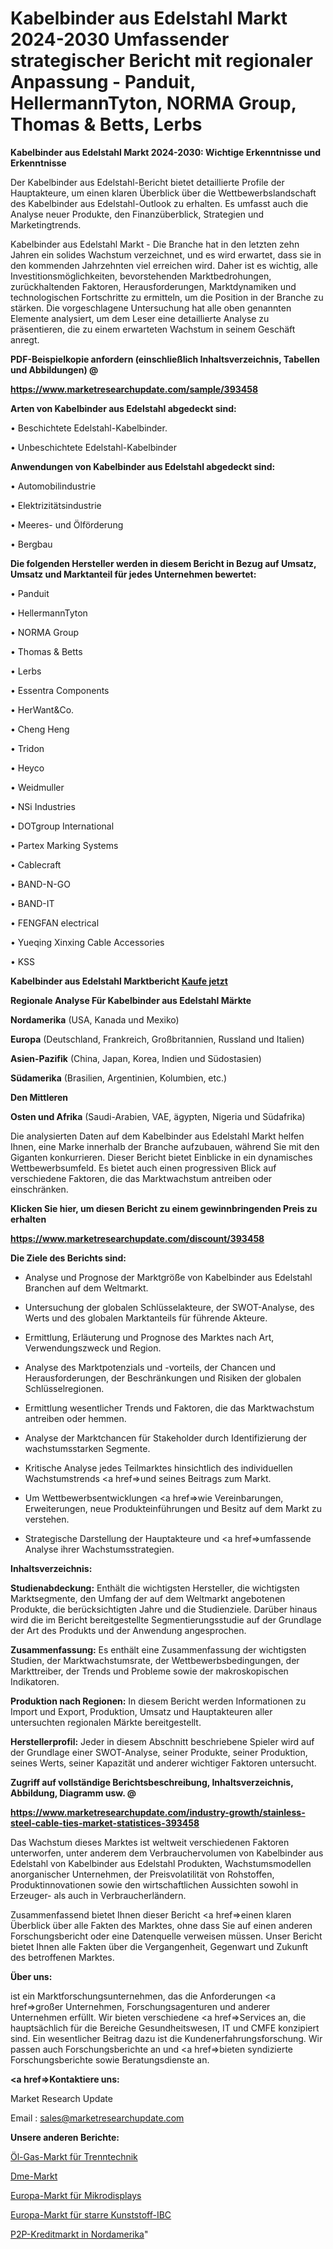 # Kabelbinder aus Edelstahl Markt 2024-2030 Umfassender strategischer Bericht mit regionaler Anpassung - Panduit, HellermannTyton, NORMA Group, Thomas & Betts, Lerbs

<strong>Kabelbinder aus Edelstahl Markt 2024-2030: Wichtige Erkenntnisse und Erkenntnisse</strong>

Der Kabelbinder aus Edelstahl-Bericht bietet detaillierte Profile der Hauptakteure, um einen klaren Überblick über die Wettbewerbslandschaft des Kabelbinder aus Edelstahl-Outlook zu erhalten. Es umfasst auch die Analyse neuer Produkte, den Finanzüberblick, Strategien und Marketingtrends.

Kabelbinder aus Edelstahl Markt - Die Branche hat in den letzten zehn Jahren ein solides Wachstum verzeichnet, und es wird erwartet, dass sie in den kommenden Jahrzehnten viel erreichen wird. Daher ist es wichtig, alle Investitionsmöglichkeiten, bevorstehenden Marktbedrohungen, zurückhaltenden Faktoren, Herausforderungen, Marktdynamiken und technologischen Fortschritte zu ermitteln, um die Position in der Branche zu stärken. Die vorgeschlagene Untersuchung hat alle oben genannten Elemente analysiert, um dem Leser eine detaillierte Analyse zu präsentieren, die zu einem erwarteten Wachstum in seinem Geschäft anregt.



<strong><b>PDF-Beispielkopie anfordern (einschließlich Inhaltsverzeichnis, Tabellen und Abbildungen) @ </b></strong>

<strong><a href=https://www.marketresearchupdate.com/sample/393458>

<strong>https://www.marketresearchupdate.com/sample/393458</u></a></strong></strong>



<strong>Arten von Kabelbinder aus Edelstahl abgedeckt sind:</strong>

• Beschichtete Edelstahl-Kabelbinder.

• Unbeschichtete Edelstahl-Kabelbinder



<strong>Anwendungen von Kabelbinder aus Edelstahl abgedeckt sind:</strong>

• Automobilindustrie

• Elektrizitätsindustrie

• Meeres- und Ölförderung

• Bergbau



<strong>Die folgenden Hersteller werden in diesem Bericht in Bezug auf Umsatz, Umsatz und Marktanteil für jedes Unternehmen bewertet:</strong>

• Panduit

• HellermannTyton

• NORMA Group

• Thomas & Betts

• Lerbs

• Essentra Components

• HerWant&Co.

• Cheng Heng

• Tridon

• Heyco

• Weidmuller

• NSi Industries

• DOTgroup International

• Partex Marking Systems

• Cablecraft

• BAND-N-GO

• BAND-IT

• FENGFAN electrical

• Yueqing Xinxing Cable Accessories

• KSS



<strong>Kabelbinder aus Edelstahl Marktbericht <a href=https://www.marketresearchupdate.com/buynow/393458>Kaufe jetzt</a></strong>



<strong>Regionale Analyse Für Kabelbinder aus Edelstahl Märkte</strong>



<strong>Nordamerika</strong> (USA, Kanada und Mexiko)



<strong>Europa</strong> (Deutschland, Frankreich, Großbritannien, Russland und Italien)



<strong>Asien-Pazifik</strong> (China, Japan, Korea, Indien und Südostasien)



<strong>Südamerika</strong> (Brasilien, Argentinien, Kolumbien, etc.)



<strong>Den Mittleren</strong> 

<strong>Osten und Afrika</strong> (Saudi-Arabien, VAE, ägypten, Nigeria und Südafrika)

Die analysierten Daten auf dem Kabelbinder aus Edelstahl Markt helfen Ihnen, eine Marke innerhalb der Branche aufzubauen, während Sie mit den Giganten konkurrieren. Dieser Bericht bietet Einblicke in ein dynamisches Wettbewerbsumfeld. Es bietet auch einen progressiven Blick auf verschiedene Faktoren, die das Marktwachstum antreiben oder einschränken.



<strong>Klicken Sie hier, um diesen Bericht zu einem gewinnbringenden Preis zu erhalten
</strong>

<strong><a href=https://www.marketresearchupdate.com/discount/393458>https://www.marketresearchupdate.com/discount/393458</b></u></strong></a>



<strong>Die Ziele des Berichts sind:</strong>

- Analyse und Prognose der Marktgröße von Kabelbinder aus Edelstahl Branchen auf dem Weltmarkt.

- Untersuchung der globalen Schlüsselakteure, der SWOT-Analyse, des Werts und des globalen Marktanteils für führende Akteure.

- Ermittlung, Erläuterung und Prognose des Marktes nach Art, Verwendungszweck und Region.

- Analyse des Marktpotenzials und -vorteils, der Chancen und Herausforderungen, der Beschränkungen und Risiken der globalen Schlüsselregionen.

- Ermittlung wesentlicher Trends und Faktoren, die das Marktwachstum antreiben oder hemmen.

- Analyse der Marktchancen für Stakeholder durch Identifizierung der wachstumsstarken Segmente.

- Kritische Analyse jedes Teilmarktes hinsichtlich des individuellen Wachstumstrends <a href=>und</a> seines Beitrags zum Markt.

- Um Wettbewerbsentwicklungen <a href=>wie</a> Vereinbarungen, Erweiterungen, neue Produkteinführungen und Besitz auf dem Markt zu verstehen.

- Strategische Darstellung der Hauptakteure und <a href=>umfas</a>sende Analyse ihrer Wachstumsstrategien.



<strong>Inhaltsverzeichnis:</strong>



<strong>Studienabdeckung:</strong> Enthält die wichtigsten Hersteller, die wichtigsten Marktsegmente, den Umfang der auf dem Weltmarkt angebotenen Produkte, die berücksichtigten Jahre und die Studienziele. Darüber hinaus wird die im Bericht bereitgestellte Segmentierungsstudie auf der Grundlage der Art des Produkts und der Anwendung angesprochen.



<strong>Zusammenfassung:</strong> Es enthält eine Zusammenfassung der wichtigsten Studien, der Marktwachstumsrate, der Wettbewerbsbedingungen, der Markttreiber, der Trends und Probleme sowie der makroskopischen Indikatoren.



<strong>Produktion nach Regionen:</strong> In diesem Bericht werden Informationen zu Import und Export, Produktion, Umsatz und Hauptakteuren aller untersuchten regionalen Märkte bereitgestellt.



<strong>Herstellerprofil:</strong> Jeder in diesem Abschnitt beschriebene Spieler wird auf der Grundlage einer SWOT-Analyse, seiner Produkte, seiner Produktion, seines Werts, seiner Kapazität und anderer wichtiger Faktoren untersucht.



<strong><b>Zugriff auf vollständige Berichtsbeschreibung, Inhaltsverzeichnis, Abbildung, Diagramm usw. @ </b></strong>

<strong><a href=https://www.marketresearchupdate.com/industry-growth/stainless-steel-cable-ties-market-statistices-393458>https://www.marketresearchupdate.com/industry-growth/stainless-steel-cable-ties-market-statistices-393458</a></strong>

Das Wachstum dieses Marktes ist weltweit verschiedenen Faktoren unterworfen, unter anderem dem Verbrauchervolumen von Kabelbinder aus Edelstahl von Kabelbinder aus Edelstahl Produkten, Wachstumsmodellen anorganischer Unternehmen, der Preisvolatilität von Rohstoffen, Produktinnovationen sowie den wirtschaftlichen Aussichten sowohl in Erzeuger- als auch in Verbraucherländern.

Zusammenfassend bietet Ihnen dieser Bericht <a href=>einen</a> klaren Überblick über alle Fakten des Marktes, ohne dass Sie auf einen anderen Forschungsbericht oder eine Datenquelle verweisen müssen. Unser Bericht bietet Ihnen alle Fakten über die Vergangenheit, Gegenwart und Zukunft des betroffenen Marktes.



<strong>Über uns:</strong>

 ist ein Marktforschungsunternehmen, das die Anforderungen <a href=>großer</a> Unternehmen, Forschungsagenturen und anderer Unternehmen erfüllt. Wir bieten verschiedene <a href=>Services</a> an, die hauptsächlich für die Bereiche Gesundheitswesen, IT und CMFE konzipiert sind. Ein wesentlicher Beitrag dazu ist die Kundenerfahrungsforschung. Wir passen auch Forschungsberichte an und <a href=>bieten</a> syndizierte Forschungsberichte sowie Beratungsdienste an.



<strong><a href=>Kontaktiere uns:</a></strong>

Market Research Update

Email : sales@marketresearchupdate.com



<strong>Unsere anderen Berichte:</strong>

<a href=https://www.linkedin.com/pulse/separation-technology-oil-gas-market-insights-2023-comprehensive>Öl-Gas-Markt für Trenntechnik</a>

<a href=https://www.linkedin.com/pulse/dme-market-outlooks-2023-size-shares>Dme-Markt</a>

<a href=https://www.linkedin.com/pulse/europe-microdisplays-market-size-register-high-demand>Europa-Markt für Mikrodisplays</a>

<a href=https://www.linkedin.com/pulse/europe-plastic-rigid-ibc-market-expecting-outstanding>Europa-Markt für starre Kunststoff-IBC</a>

<a href=https://www.linkedin.com/pulse/north-america-p2p-lending-market-continues-rapid>P2P-Kreditmarkt in Nordamerika</a>"
